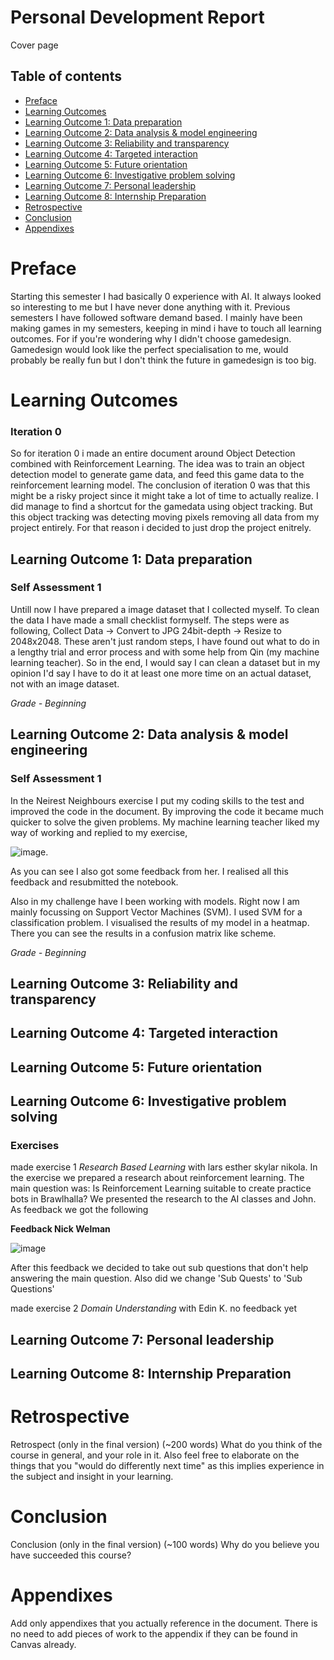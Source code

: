# Personal Development Report

Cover page

## Table of contents
 - [Preface](#preface)
 - [Learning Outcomes]()
  - [Learning Outcome 1: Data preparation](#learning-outcome-1-data-preparation)
  - [Learning Outcome 2: Data analysis & model engineering](#learning-outcome-2-data-analysis--model-engineering)
  - [Learning Outcome 3: Reliability and transparency](#learning-outcome-3-reliability-and-transparency)
  - [Learning Outcome 4: Targeted interaction](#learning-outcome-4-targeted-interaction)
  - [Learning Outcome 5: Future orientation](#learning-outcome-5-future-orientation)
  - [Learning Outcome 6: Investigative problem solving](#learning-outcome-6-investigative-problem-solving)
  - [Learning Outcome 7: Personal leadership](#learning-outcome-7-personal-leadership)
  - [Learning Outcome 8: Internship Preparation](#learning-outcome-8-internship-preparation)
 - [Retrospective](#retrospective)
 - [Conclusion](#conclusion)
 - [Appendixes](#appendixes)
  
# Preface
Starting this semester I had basically 0 experience with AI. It always looked so interesting to me but I have never done anything with it. Previous semesters I have followed software demand based. I mainly have been making games in my semesters, keeping in mind i have to touch all learning outcomes. For if you're wondering why I didn't choose gamedesign. Gamedesign would look like the perfect specialisation to me, would probably be really fun but I don't think the future in gamedesign is too big.
  
# Learning Outcomes

### Iteration 0
So for iteration 0 i made an entire document around Object Detection combined with Reinforcement Learning. The idea was to train an object detection model to generate game data, and feed this game data to the reinforcement learning model. The conclusion of iteration 0 was that this might be a risky project since it might take a lot of time to actually realize. I did manage to find a shortcut for the gamedata using object tracking. But this object tracking was detecting moving pixels removing all data from my project entirely. For that reason i decided to just drop the project enitrely.

## Learning Outcome 1: Data preparation
  
### Self Assessment 1
Untill now I have prepared a image dataset that I collected myself. To clean the data I have made a small checklist formyself. The steps were as following, Collect Data -> Convert to JPG 24bit-depth -> Resize to 2048x2048. These aren't just random steps, I have found out what to do in a lengthy trial and error process and with some help from Qin (my machine learning teacher). So in the end, I would say I can clean a dataset but in my opinion I'd say I have to do it at least one more time on an actual dataset, not with an image dataset.
  
_Grade - Beginning_

  
## Learning Outcome 2: Data analysis & model engineering
  
### Self Assessment 1
In the Neirest Neighbours exercise I put my coding skills to the test and improved the code in the document. By improving the code it became much quicker to solve the given problems. My machine learning teacher liked my way of working and replied to my exercise,

![image](https://user-images.githubusercontent.com/74303221/188454475-3af166a5-4f83-447f-a942-4fcbe163283a.png). 

As you can see I also got some feedback from her. I realised all this feedback and resubmitted the notebook.

Also in my challenge have I been working with models. Right now I am mainly focussing on Support Vector Machines (SVM). I used SVM for a classification problem. I visualised the results of my model in a heatmap. There you can see the results in a confusion matrix like scheme.
  
_Grade - Beginning_

 ## Learning Outcome 3: Reliability and transparency

 ## Learning Outcome 4: Targeted interaction

 ## Learning Outcome 5: Future orientation

 ## Learning Outcome 6: Investigative problem solving

 ### Exercises
made exercise 1 *Research Based Learning* with lars esther skylar nikola. In the exercise we prepared a research about reinforcement learning. The main question     was: Is Reinforcement Learning suitable to create practice bots in Brawlhalla? We presented the research to the AI classes and John. As feedback we got the following

**Feedback Nick Welman**

![image](https://user-images.githubusercontent.com/74303221/189624459-3b53cd5b-7345-4298-bed6-1f5d9c34b18a.png)

After this feedback we decided to take out sub questions that don't help answering the main question. Also did we change 'Sub Quests' to 'Sub Questions'

made exercise 2 *Domain Understanding* with Edin K. no feedback yet

 ## Learning Outcome 7: Personal leadership

 ## Learning Outcome 8: Internship Preparation

# Retrospective
Retrospect (only in the final version) (~200 words)
What do you think of the course in general, and your role in it. Also feel free to elaborate on the things that you "would do differently next time" as this implies experience in the subject and insight in your learning.

# Conclusion
Conclusion (only in the final version) (~100 words)
Why do you believe you have succeeded this course?

# Appendixes
 Add only appendixes that you actually reference in the document. There is no need to add pieces of work to the appendix if they can be found in Canvas already.


